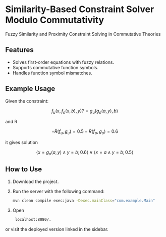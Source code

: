 # Similarity-Based Constraint Solver Modulo Commutativity

Fuzzy Similarity and Proximity Constraint Solving in Commutative Theories

## Features

- Solves first-order equations with fuzzy relations.
- Supports commutative function symbols.
- Handles function symbol mismatches.

## Example Usage

Given the constraint:

```math
f_u(x,f_o(x,b),y) ?= g_u(g_o(a,y),b)  
```
and R
```math
- R(f_u, g_u) = 0.5  
- R(f_o, g_o) = 0.6
```
it gives solution
```math
⟨x = g_o(a,y) ∧ y = b; 0.6⟩ ∨ ⟨ x = a ∧ y = b; 0.5⟩
```
## How to Use  

1. Download the project.  
2. Run the server with the following command:  

   ```sh
   mvn clean compile exec:java -Dexec.mainClass="com.example.Main"
3. Open 
   ```sh
    localhost:8080/.

or visit the deployed version linked in the sidebar.